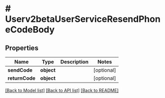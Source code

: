# # Userv2betaUserServiceResendPhoneCodeBody

## Properties

Name | Type | Description | Notes
------------ | ------------- | ------------- | -------------
**sendCode** | **object** |  | [optional]
**returnCode** | **object** |  | [optional]

[[Back to Model list]](../../README.md#models) [[Back to API list]](../../README.md#endpoints) [[Back to README]](../../README.md)
